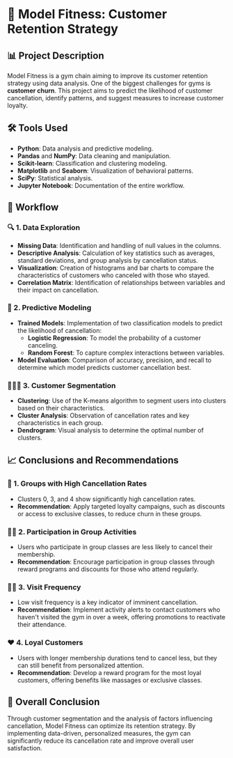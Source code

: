 # 💪 Model Fitness: Customer Retention Strategy

## 📊 Project Description

Model Fitness is a gym chain aiming to improve its customer retention strategy using data analysis. One of the biggest challenges for gyms is **customer churn**. This project aims to predict the likelihood of customer cancellation, identify patterns, and suggest measures to increase customer loyalty.

## 🛠️ Tools Used

- **Python**: Data analysis and predictive modeling.
- **Pandas** and **NumPy**: Data cleaning and manipulation.
- **Scikit-learn**: Classification and clustering modeling.
- **Matplotlib** and **Seaborn**: Visualization of behavioral patterns.
- **SciPy**: Statistical analysis.
- **Jupyter Notebook**: Documentation of the entire workflow.

## 🔄 Workflow

### 🔍 1. Data Exploration

- **Missing Data**: Identification and handling of null values in the columns.
- **Descriptive Analysis**: Calculation of key statistics such as averages, standard deviations, and group analysis by cancellation status.
- **Visualization**: Creation of histograms and bar charts to compare the characteristics of customers who canceled with those who stayed.
- **Correlation Matrix**: Identification of relationships between variables and their impact on cancellation.

### 🤖 2. Predictive Modeling

- **Trained Models**: Implementation of two classification models to predict the likelihood of cancellation:
  - **Logistic Regression**: To model the probability of a customer canceling.
  - **Random Forest**: To capture complex interactions between variables.
- **Model Evaluation**: Comparison of accuracy, precision, and recall to determine which model predicts customer cancellation best.

### 🧑‍🤝‍🧑 3. Customer Segmentation

- **Clustering**: Use of the K-means algorithm to segment users into clusters based on their characteristics.
- **Cluster Analysis**: Observation of cancellation rates and key characteristics in each group.
- **Dendrogram**: Visual analysis to determine the optimal number of clusters.

## 📈 Conclusions and Recommendations

### 🚨 1. Groups with High Cancellation Rates

- Clusters 0, 3, and 4 show significantly high cancellation rates.
- **Recommendation**: Apply targeted loyalty campaigns, such as discounts or access to exclusive classes, to reduce churn in these groups.

### 🏋️‍♀️ 2. Participation in Group Activities

- Users who participate in group classes are less likely to cancel their membership.
- **Recommendation**: Encourage participation in group classes through reward programs and discounts for those who attend regularly.

### 🚶‍♀️ 3. Visit Frequency

- Low visit frequency is a key indicator of imminent cancellation.
- **Recommendation**: Implement activity alerts to contact customers who haven't visited the gym in over a week, offering promotions to reactivate their attendance.

### ❤️ 4. Loyal Customers

- Users with longer membership durations tend to cancel less, but they can still benefit from personalized attention.
- **Recommendation**: Develop a reward program for the most loyal customers, offering benefits like massages or exclusive classes.

## 🎯 Overall Conclusion

Through customer segmentation and the analysis of factors influencing cancellation, Model Fitness can optimize its retention strategy. By implementing data-driven, personalized measures, the gym can significantly reduce its cancellation rate and improve overall user satisfaction.
